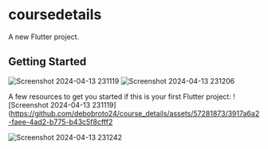 # coursedetails

A new Flutter project.

## Getting Started


![Screenshot 2024-04-13 231119](https://github.com/debobroto24/course_details/assets/57281873/7cd3ab81-cb16-4daf-bc13-a7bfdea90c41) ![Screenshot 2024-04-13 231206](https://github.com/debobroto24/course_details/assets/57281873/fdb8b943-3bb6-4228-9cf4-33118bc89356)

A few resources to get you started if this is your first Flutter project:
![Screenshot 2024-04-13 231119](https://github.com/debobroto24/course_details/assets/57281873/3917a6a2-faee-4ad2-b775-b43c5f8cfff2



![Screenshot 2024-04-13 231242](https://github.com/debobroto24/course_details/assets/57281873/770f79e3-2728-4e11-8252-3e79589616a0)
